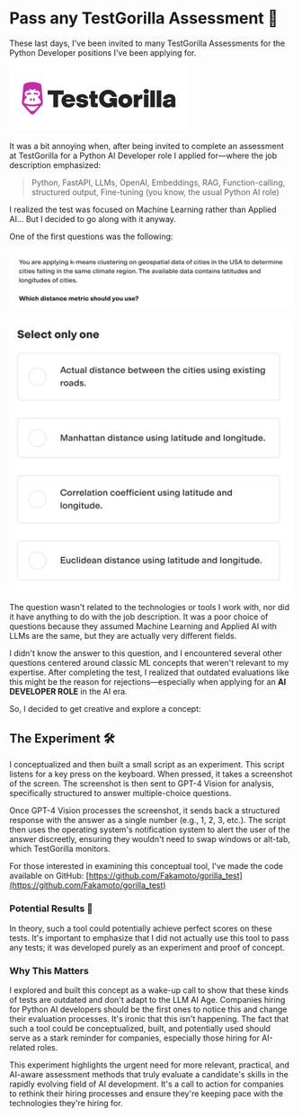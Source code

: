 # Pass any TestGorilla Assessment 🦍

These last days, I've been invited to many TestGorilla Assessments for the Python Developer positions I've been applying for.

![TestGorilla Logo](media/testgorilla_logo.png)

It was a bit annoying when, after being invited to complete an assessment at TestGorilla for a Python AI Developer role I applied for—where the job description emphasized:

> Python, FastAPI, LLMs, OpenAI, Embeddings, RAG, Function-calling, structured output, Fine-tuning (you know, the usual Python AI role)

I realized the test was focused on Machine Learning rather than Applied AI… But I decided to go along with it anyway.

One of the first questions was the following:

![First Question](media/testgorilla_question1.png)

![First Answer](media/testgorilla_answer1.png)

The question wasn't related to the technologies or tools I work with, nor did it have anything to do with the job description. It was a poor choice of questions because they assumed Machine Learning and Applied AI with LLMs are the same, but they are actually very different fields.

I didn't know the answer to this question, and I encountered several other questions centered around classic ML concepts that weren't relevant to my expertise. After completing the test, I realized that outdated evaluations like this might be the reason for rejections—especially when applying for an **AI DEVELOPER ROLE** in the AI era.

So, I decided to get creative and explore a concept:

## The Experiment 🛠️

I conceptualized and then built a small script as an experiment. This script listens for a key press on the keyboard. When pressed, it takes a screenshot of the screen. The screenshot is then sent to GPT-4 Vision for analysis, specifically structured to answer multiple-choice questions.

Once GPT-4 Vision processes the screenshot, it sends back a structured response with the answer as a single number (e.g., 1, 2, 3, etc.). The script then uses the operating system's notification system to alert the user of the answer discreetly, ensuring they wouldn't need to swap windows or alt-tab, which TestGorilla monitors.

For those interested in examining this conceptual tool, I've made the code available on GitHub: [https://github.com/Fakamoto/gorilla_test](https://github.com/Fakamoto/gorilla_test)

### Potential Results 🎯

In theory, such a tool could potentially achieve perfect scores on these tests. It's important to emphasize that I did not actually use this tool to pass any tests; it was developed purely as an experiment and proof of concept.

### Why This Matters

I explored and built this concept as a wake-up call to show that these kinds of tests are outdated and don't adapt to the LLM AI Age. Companies hiring for Python AI developers should be the first ones to notice this and change their evaluation processes. It's ironic that this isn't happening. The fact that such a tool could be conceptualized, built, and potentially used should serve as a stark reminder for companies, especially those hiring for AI-related roles.

This experiment highlights the urgent need for more relevant, practical, and AI-aware assessment methods that truly evaluate a candidate's skills in the rapidly evolving field of AI development. It's a call to action for companies to rethink their hiring processes and ensure they're keeping pace with the technologies they're hiring for.